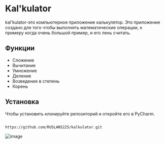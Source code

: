 # Kal'kulator

kal'kulator-это компьютерное приложение калькулятор. Это приложение создано для того чтобы выполнять математические операции, к примеру когда очень большой пример, и его лень считать.

## Функции

- Сложение
- Вычитание
- Умножение
- Деление
- Возведение в степень
- Корень

## Установка

Чтобы установить клонируйте репозиторий и откройте его в PyCharm.

```sh

https://github.com/RUSLAN5225/kalkulator.git

```

![image](https://github.com/user-attachments/assets/173c349c-a222-4895-b5f1-48e9bec7c61a)
